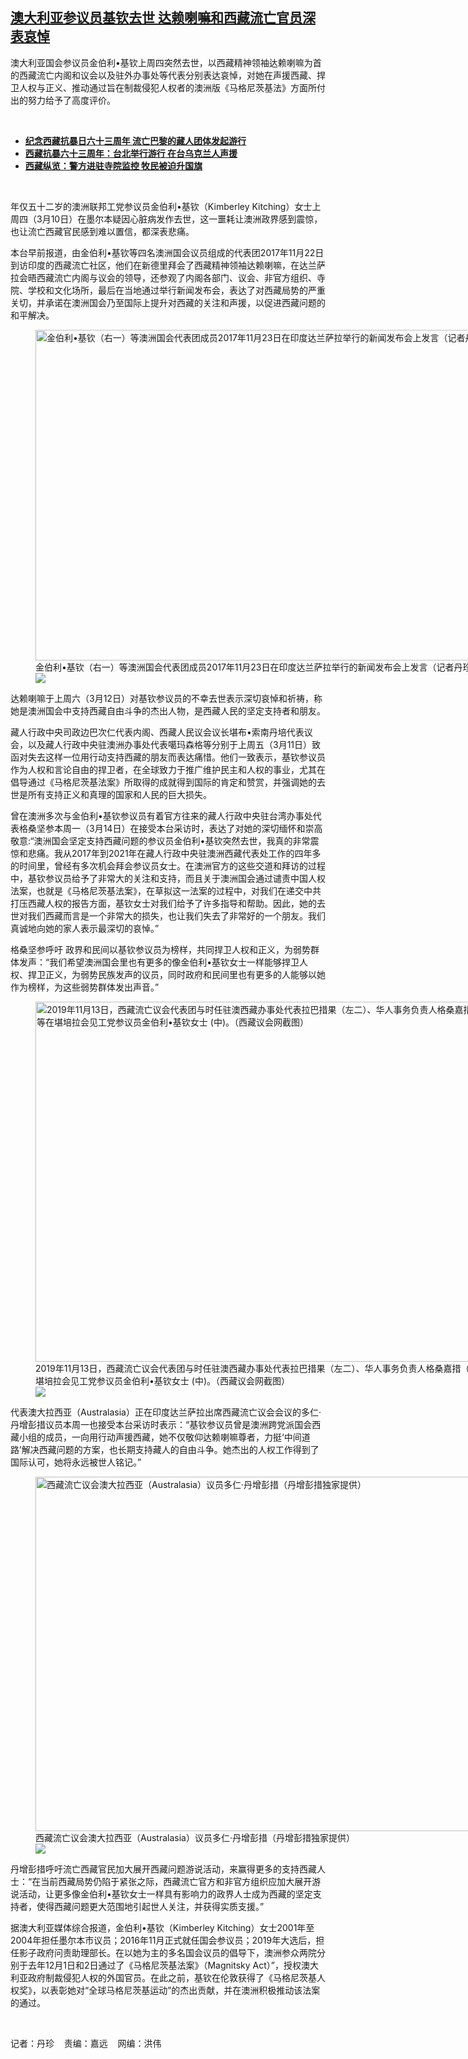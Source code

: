 <!--1647286923000-->
[澳大利亚参议员基钦去世 达赖喇嘛和西藏流亡官员深表哀悼](https://www.rfa.org/mandarin/yataibaodao/shaoshuminzu/dz2-03142022134924.html)
------

<p>澳大利亚国会参议员金伯利•基钦上周四突然去世，以西藏精神领袖达赖喇嘛为首的西藏流亡内阁和议会以及驻外办事处等代表分别表达哀悼，对她在声援西藏、捍卫人权与正义、推动通过旨在制裁侵犯人权者的澳洲版《马格尼茨基法》方面所付出的努力给予了高度评价。</p><p><br/></p><ul><li><a href="https://www.rfa.org/mandarin/video?v=1_kmnyvbfy"><strong>纪念西藏抗暴日六十三周年 流亡巴黎的藏人团体发起游行</strong></a><strong><a href="https://www.rfa.org/mandarin/yataibaodao/shaoshuminzu/hx1-03102022080752.html"></a></strong></li><li><strong><a href="https://www.rfa.org/mandarin/Xinwen/5-03052022110918.html">西藏抗暴六十三周年：台北举行游行 在台乌克兰人声援</a></strong></li><li><strong><a href="https://www.rfa.org/mandarin/zhuanlan/xizangzonglan/tibet-02182022170816.html">西藏纵览：警方进驻寺院监控 牧民被迫升国旗</a></strong></li></ul><p><br/></p><p>年仅五十二岁的澳洲联邦工党参议员金伯利•基钦（Kimberley Kitching）女士上周四（3月10日）在墨尔本疑因心脏病发作去世，这一噩耗让澳洲政界感到震惊，也让流亡西藏官民感到难以置信，都深表悲痛。</p><p>本台早前报道，由金伯利•基钦等四名澳洲国会议员组成的代表团2017年11月22日到访印度的西藏流亡社区，他们在新德里拜会了西藏精神领袖达赖喇嘛，在达兰萨拉会晤西藏流亡内阁与议会的领导，还参观了内阁各部门、议会、非官方组织、寺院、学校和文化场所，最后在当地通过举行新闻发布会，表达了对西藏局势的严重关切，并承诺在澳洲国会乃至国际上提升对西藏的关注和声援，以促进西藏问题的和平解决。</p><p><figure class="image-richtext image-inline captioned" style="width:900px;"><img alt="金伯利•基钦（右一）等澳洲国会代表团成员2017年11月23日在印度达兰萨拉举行的新闻发布会上发言（记者丹珍摄）" height="529" src="https://www.rfa.org/mandarin/yataibaodao/shaoshuminzu/dz2-03142022134924.html/m0314-dz-photo02.jpg/@@images/2586cb12-391c-48cd-a13b-14fd14c41bd4.jpeg" title="m0314-dz-photo02.jpg" width="900"/><figcaption class="image-caption">金伯利•基钦（右一）等澳洲国会代表团成员2017年11月23日在印度达兰萨拉举行的新闻发布会上发言（记者丹珍摄）</figcaption><small></small><div id="zoomattribute"><a data-caption="金伯利•基钦（右一）等澳洲国会代表团成员2017年11月23日在印度达兰萨拉举行的新闻发布会上发言（记者丹珍摄）" data-fancybox="" href="https://www.rfa.org/mandarin/yataibaodao/shaoshuminzu/dz2-03142022134924.html/m0314-dz-photo02.jpg" id="single_image" title="金伯利•基钦（右一）等澳洲国会代表团成员2017年11月23日在印度达兰萨拉举行的新闻发布会上发言（记者丹珍摄）"><img src="/++plone++rfa-resources/img/icon-zoom.png"/></a></div></figure></p><p>达赖喇嘛于上周六（3月12日）对基钦参议员的不幸去世表示深切哀悼和祈祷，称她是澳洲国会中支持西藏自由斗争的杰出人物，是西藏人民的坚定支持者和朋友。</p><p>藏人行政中央司政边巴次仁代表内阁、西藏人民议会议长堪布•索南丹培代表议会，以及藏人行政中央驻澳洲办事处代表噶玛森格等分别于上周五（3月11日）致函对失去这样一位用行动支持西藏的朋友而表达痛惜。他们一致表示，基钦参议员作为人权和言论自由的捍卫者，在全球致力于推广维护民主和人权的事业，尤其在倡导通过《马格尼茨基法案》所取得的成就得到国际的肯定和赞赏，并强调她的去世是所有支持正义和真理的国家和人民的巨大损失。</p><p>曾在澳洲多次与金伯利•基钦参议员有着官方往来的藏人行政中央驻台湾办事处代表格桑坚参本周一（3月14日）在接受本台采访时，表达了对她的深切缅怀和崇高敬意:“澳洲国会坚定支持西藏问题的参议员金伯利•基钦突然去世，我真的非常震惊和悲痛。我从2017年到2021年在藏人行政中央驻澳洲西藏代表处工作的四年多的时间里，曾经有多次机会拜会参议员女士。在澳洲官方的这些交道和拜访的过程中，基钦参议员给予了非常大的关注和支持，而且关于澳洲国会通过谴责中国人权法案，也就是《马格尼茨基法案》，在草拟这一法案的过程中，对我们在递交中共打压西藏人权的报告方面，基钦女士对我们给予了许多指导和帮助。因此，她的去世对我们西藏而言是一个非常大的损失，也让我们失去了非常好的一个朋友。我们真诚地向她的家人表示最深切的哀悼。”</p><p>格桑坚参呼吁 政界和民间以基钦参议员为榜样，共同捍卫人权和正义，为弱势群体发声：“我们希望澳洲国会里也有更多的像金伯利•基钦女士一样能够捍卫人权、捍卫正义，为弱势民族发声的议员，同时政府和民间里也有更多的人能够以她作为榜样，为这些弱势群体发出声音。”</p><p><figure class="image-richtext image-inline captioned" style="width:768px;"><img alt="2019年11月13日，西藏流亡议会代表团与时任驻澳西藏办事处代表拉巴措果（左二）、华人事务负责人格桑嘉措（右一）等在堪培拉会见工党参议员金伯利•基钦女士 (中)。（西藏议会网截图）" height="576" src="https://www.rfa.org/mandarin/yataibaodao/shaoshuminzu/dz2-03142022134924.html/m0314-dz-photo03.jpeg/@@images/a6560548-cee1-46b9-bd4c-8adcde42d30d.jpeg" title="m0314-dz-photo03.jpeg" width="768"/><figcaption class="image-caption">2019年11月13日，西藏流亡议会代表团与时任驻澳西藏办事处代表拉巴措果（左二）、华人事务负责人格桑嘉措（右一）等在堪培拉会见工党参议员金伯利•基钦女士 (中)。（西藏议会网截图）</figcaption><small></small><div id="zoomattribute"><a data-caption="2019年11月13日，西藏流亡议会代表团与时任驻澳西藏办事处代表拉巴措果（左二）、华人事务负责人格桑嘉措（右一）等在堪培拉会见工党参议员金伯利•基钦女士 (中)。（西藏议会网截图）" data-fancybox="" href="https://www.rfa.org/mandarin/yataibaodao/shaoshuminzu/dz2-03142022134924.html/m0314-dz-photo03.jpeg" id="single_image" title="2019年11月13日，西藏流亡议会代表团与时任驻澳西藏办事处代表拉巴措果（左二）、华人事务负责人格桑嘉措（右一）等在堪培拉会见工党参议员金伯利•基钦女士 (中)。（西藏议会网截图）"><img src="/++plone++rfa-resources/img/icon-zoom.png"/></a></div></figure></p><p>代表澳大拉西亚（Australasia）正在印度达兰萨拉出席西藏流亡议会会议的多仁·丹增彭措议员本周一也接受本台采访时表示：“基钦参议员曾是澳洲跨党派国会西藏小组的成员，一向用行动声援西藏，她不仅敬仰达赖喇嘛尊者，力挺‘中间道路’解决西藏问题的方案，也长期支持藏人的自由斗争。她杰出的人权工作得到了国际认可，她将永远被世人铭记。”</p><p><figure class="image-richtext image-inline captioned" style="width:768px;"><img alt="西藏流亡议会澳大拉西亚（Australasia）议员多仁·丹增彭措（丹增彭措独家提供）" height="567" src="https://www.rfa.org/mandarin/yataibaodao/shaoshuminzu/dz2-03142022134924.html/m0314-dz-photo04.jpg/@@images/3257d811-4690-4dac-8f9e-b91c277b9122.jpeg" title="m0314-dz-photo04.JPG" width="768"/><figcaption class="image-caption">西藏流亡议会澳大拉西亚（Australasia）议员多仁·丹增彭措（丹增彭措独家提供）</figcaption><small></small><div id="zoomattribute"><a data-caption="西藏流亡议会澳大拉西亚（Australasia）议员多仁·丹增彭措（丹增彭措独家提供）" data-fancybox="" href="https://www.rfa.org/mandarin/yataibaodao/shaoshuminzu/dz2-03142022134924.html/m0314-dz-photo04.jpg" id="single_image" title="西藏流亡议会澳大拉西亚（Australasia）议员多仁·丹增彭措（丹增彭措独家提供）"><img src="/++plone++rfa-resources/img/icon-zoom.png"/></a></div></figure></p><p>丹增彭措呼吁流亡西藏官民加大展开西藏问题游说活动，来赢得更多的支持西藏人士：“在当前西藏局势仍陷于紧张之际，西藏流亡官方和非官方组织应加大展开游说活动，让更多像金伯利•基钦女士一样具有影响力的政界人士成为西藏的坚定支持者，使得西藏问题更大范围地引起世人关注，并获得实质支援。”</p><p>据澳大利亚媒体综合报道，金伯利•基钦（Kimberley Kitching）女士2001年至2004年担任墨尔本市议员；2016年11月正式就任国会参议员；2019年大选后，担任影子政府问责助理部长。在以她为主的多名国会议员的倡导下，澳洲参众两院分别于去年12月1日和2日通过了《马格尼茨基法案》（Magnitsky Act）”，授权澳大利亚政府制裁侵犯人权的外国官员。在此之前，基钦在伦敦获得了《马格尼茨基人权奖》，以表彰她对“全球马格尼茨基运动”的杰出贡献，并在澳洲积极推动该法案的通过。</p><p><br/></p><p>记者：丹珍    责编：嘉远    网编：洪伟</p>

